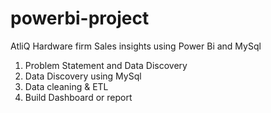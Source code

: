 # powerbi-project
AtliQ Hardware firm Sales insights using Power Bi and MySql

1. Problem Statement and Data Discovery
2. Data Discovery using MySql
3. Data cleaning & ETL
4. Build Dashboard or report


